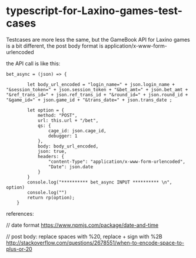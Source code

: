 # typescript-for-Laxino-games-test-cases
Testcases are more less the same, but the GameBook API for Laxino games is a bit different, the post body format is application/x-www-form-urlencoded


the API call is like this:
```
bet_async = (json) => {

        let body_url_encoded = "login_name=" + json.login_name + "&session_token=" + json.session_token + "&bet_amt=" + json.bet_amt + "&ref_trans_id=" + json.ref_trans_id + "&round_id=" + json.round_id + "&game_id=" + json.game_id + "&trans_date=" + json.trans_date ;
        
        let option = {
            method: "POST",
            url: this.url + "/bet",
            qs: {
                cage_id: json.cage_id,
                debugger: 1
            },
            body: body_url_encoded,
            json: true,
            headers: {
                "content-Type": "application/x-www-form-urlencoded",
                "Date": json.date
            }
        }
        console.log("********** bet_async INPUT ********** \n", option)
        console.log("")
        return rp(option);
    }
```

references:

// date format
https://www.npmjs.com/package/date-and-time

// post body: replace spaces with %20, replace + sign with %2B
http://stackoverflow.com/questions/2678551/when-to-encode-space-to-plus-or-20







